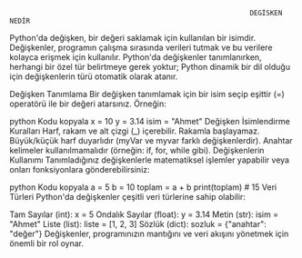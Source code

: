                                                               DEGİSKEN NEDİR
Python'da değişken, bir değeri saklamak için kullanılan bir isimdir. Değişkenler, programın çalışma sırasında verileri tutmak ve bu verilere kolayca erişmek için kullanılır. Python'da değişkenler tanımlanırken, herhangi bir özel tür belirtmeye gerek yoktur; Python dinamik bir dil olduğu için değişkenlerin türü otomatik olarak atanır.

Değişken Tanımlama
Bir değişken tanımlamak için bir isim seçip eşittir (=) operatörü ile bir değeri atarsınız. Örneğin:

python
Kodu kopyala
x = 10
y = 3.14
isim = "Ahmet"
Değişken İsimlendirme Kuralları
Harf, rakam ve alt çizgi (_) içerebilir.
Rakamla başlayamaz.
Büyük/küçük harf duyarlıdır (myVar ve myvar farklı değişkenlerdir).
Anahtar kelimeler kullanılmamalıdır (örneğin: if, for, while gibi).
Değişkenlerin Kullanımı
Tanımladığınız değişkenlerle matematiksel işlemler yapabilir veya onları fonksiyonlara gönderebilirsiniz:

python
Kodu kopyala
a = 5
b = 10
toplam = a + b
print(toplam)  # 15
Veri Türleri
Python'da değişkenler çeşitli veri türlerine sahip olabilir:

Tam Sayılar (int): x = 5
Ondalık Sayılar (float): y = 3.14
Metin (str): isim = "Ahmet"
Liste (list): liste = [1, 2, 3]
Sözlük (dict): sozluk = {"anahtar": "değer"}
Değişkenler, programınızın mantığını ve veri akışını yönetmek için önemli bir rol oynar.
